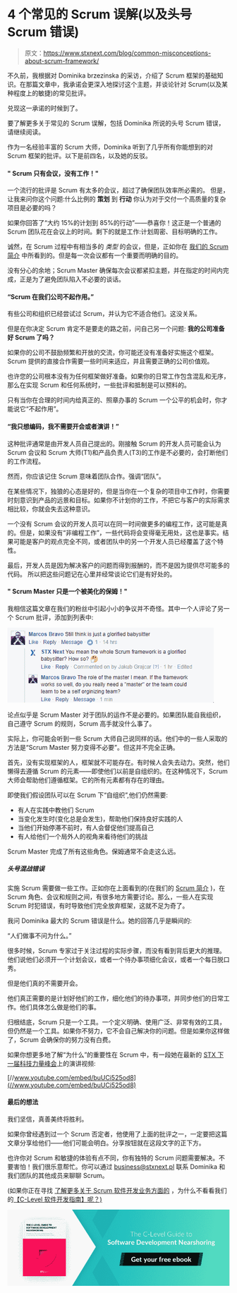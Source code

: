 # 4 个常见的 Scrum 误解(以及头号 Scrum 错误)

> 原文：<https://www.stxnext.com/blog/common-misconceptions-about-scrum-framework/>

 不久前，我根据对 Dominika brzezinska 的采访，介绍了 Scrum 框架的基础知识。在那篇文章中，我承诺会更深入地探讨这个主题，并谈论针对 Scrum(以及某种程度上的敏捷)的常见批评。

兑现这一承诺的时候到了。

要了解更多关于常见的 Scrum 误解，包括 Dominika 所说的头号 Scrum 错误，请继续阅读。

作为一名经验丰富的 Scrum 大师，Dominika 听到了几乎所有你能想到的对 Scrum 框架的批评。以下是前四名，以及她的反驳。 

#### " Scrum 只有会议，没有工作！"

一个流行的批评是 Scrum 有太多的会议，超过了确保团队效率所必需的。 但是，让我来问你这个问题:什么比例的  **策划** 到  **行动** 你认为对于交付一个高质量的复杂项目是必要的吗？

如果你回答了“大约 15%的计划到 85%的行动”——恭喜你！这正是一个普通的 Scrum 团队花在会议上的时间。剩下的就是工作:计划周密、目标明确的工作。

诚然，在 Scrum 过程中有相当多的  *类型* 的会议，但是，正如你在  [我们的 Scrum 简介](http://bit.ly/stxscrum) 中所看到的。但是每一次会议都有一个重要而明确的目的。

没有分心的余地；Scrum Master 确保每次会议都紧扣主题，并在指定的时间内完成，正是为了避免团队陷入不必要的谈话。

#### “Scrum 在我们公司不起作用。”

有些公司和组织已经尝试过 Scrum，并认为它不适合他们。这没关系。

但是在你决定 Scrum 肯定不是要走的路之前，问自己另一个问题:  **我的公司准备好 Scrum 了吗？**

如果你的公司不鼓励频繁和开放的交流，你可能还没有准备好实施这个框架。Scrum 提供的直接合作需要一些时间来适应，并且需要正确的公司价值观。

也许您的公司根本没有为任何框架做好准备。如果你的日常工作包含混乱和无序，那么在实现 Scrum 和任何系统时，一些批评和抵制是可以预料的。

只有当你在合理的时间内给真正的、照章办事的 Scrum 一个公平的机会时，你才能说它“不起作用”。

#### “我只想编码，我不需要开会或者演讲！”

这种批评通常是由开发人员自己提出的。刚接触 Scrum 的开发人员可能会认为 Scrum 会议和 Scrum 大师(T1)和产品负责人(T3)的工作是不必要的，会打断他们的工作流程。

然而，你应该记住 Scrum 意味着团队合作。强调“团队”。

在某些情况下，独狼的心态是好的，但是当你在一个复杂的项目中工作时，你需要时刻意识到产品的远景和目标。如果你不计划你的工作，不把它与客户的实际需求相比较，你就会失去这种意识。

一个没有 Scrum 会议的开发人员可以在同一时间做更多的编程工作，这可能是真的。但是，如果没有“非编程工作”，一些代码将会变得毫无用处，这也是事实。结果可能是客户的观点完全不同，或者团队中的另一个开发人员已经覆盖了这个特性。

最后，开发人员是因为解决客户的问题而得到报酬的，而不是因为提供尽可能多的代码。 所以把这些问题记在心里并经常谈论它们是有好处的。

#### " Scrum Master 只是一个被美化的保姆！"

我相信这篇文章在我们的粉丝中引起小小的争议并不奇怪。其中一个人评论了另一个 Scrum 批评，添加到列表中:

![“The Scrum Master is just a glorified babysitter!”](img/3f101f4b448377f7661a96bb9a022e66.png)

论点似乎是 Scrum Master 对于团队的运作不是必要的。如果团队能自我组织，自己遵守 Scrum 的规则，Scrum 高手就没什么事了。

实际上，你可能会听到一些 Scrum 大师自己说同样的话。他们中的一些人采取的方法是“Scrum Master 努力变得不必要”。但这并不完全正确。

首先，没有实现框架的人，框架就不可能存在。有时候人会失去动力。突然，他们懒得去遵循 Scrum 的元素——即使他们以前是自组织的。在这种情况下，Scrum 大师会帮助他们遵循框架。它的所有元素都有存在的理由。

即使我们假设团队可以在 Scrum 下“自组织”,他们仍然需要:

*   有人在实践中教他们 Scrum
*   当变化发生时(变化总是会发生)，帮助他们保持良好实践的人
*   当他们开始停滞不前时，有人会督促他们提高自己
*   有人给他们一个局外人的视角来看待他们的挑战

Scrum Master 完成了所有这些角色。保姆通常不会走这么远。

##### **头号混战错误**

实施 Scrum 需要做一些工作。正如你在上面看到的(在我们的  [Scrum 简介](http://bit.ly/stxscrum) )，在 Scrum 角色、会议和规则之间，有很多地方需要讨论。那么，一些人在实现 Scrum 时犯错误，有时导致他们完全放弃框架，这就不足为奇了。

我问 Dominika 最大的 Scrum 错误是什么。她的回答几乎是瞬间的:

“人们做事不问为什么。”

很多时候，Scrum 专家过于关注过程的实际步骤，而没有看到背后更大的推理。他们说他们必须开一个计划会议，或者一个待办事项细化会议，或者一个每日脱口秀。

但是他们真的不需要开会。

他们真正需要的是计划好他们的工作，细化他们的待办事项，并同步他们的日常工作。他们具体怎么做是他们的事。

归根结底，Scrum 只是一个工具。一个定义明确、使用广泛、非常有效的工具，但仍然是一个工具。如果你不努力，它不会自己解决你的问题。但是如果你这样做了，Scrum 会确保你的努力没有白费。

如果你想更多地了解“为什么”的重要性在 Scrum 中，有一段她在最新的  [STX 下一届科技力量峰会](http://bit.ly/stxsummitvids)上的演讲视频:

[//www.youtube.com/embed/buUCi525od8](//www.youtube.com/embed/buUCi525od8)

#### 最后的想法

我们坚信，真善美终将胜利。

如果你曾经遇到过一个 Scrum 否定者，他使用了上面的批评之一，一定要把这篇文章分享给他们——他们可能会明白。分享按钮就在这段文字的正下方。

也许你对 Scrum 和敏捷的体验有点不同，你有独特的 Scrum 问题需要解决。不要害怕！我们很乐意帮忙。你可以通过 [business@stxnext.pl](mailto:dominika.brzezinska@stxnext.pl) 联系 Dominika 和我们团队的其他成员来聊聊 Scrum。

(如果你正在寻找  [了解更多关于 Scrum 软件开发业务方面的](https://stxnext.com/ebooks/what-is-python-used-for/) ，为什么不看看我们的[【C-Level 软件开发指南】呢？)](https://stxnext.com/ebooks/c-level-guide-to-software-development-nearshoring/)

[![Get your free ebook](img/9115af701c78dd8154ef102338d8b8d3.png)](https://cta-redirect.hubspot.com/cta/redirect/4542168/d9b230cf-e408-4a04-9e19-94ad3f756ebc)